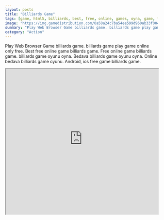 ```yaml
---
layout: posts
title: "Billiards Game"
tags: [game, html5, billiards, best, free, online, games, oyna, game, free, games, play, play, games]
image: "https://img.gamedistribution.com/0a50a24c7ba54ee599d960ab33f004f3-512x512.jpeg"
summary: "Play Web Browser Game billiards game. billiards game play game online only free. Best free online game billiards game. Free online game billiards game. billiards game oyunu oyna. Bedava billiards game oyunu oyna. Online bedava billiards game oyunu. Android, ios free game billiards game."
category: "Action"
---
```


Play Web Browser Game billiards game. billiards game play game online only free. Best free online game billiards game. Free online game billiards game. billiards game oyunu oyna. Bedava billiards game oyunu oyna. Online bedava billiards game oyunu. Android, ios free game billiards game.

<iframe width="100%" height="480px;" src="https://html5.gamedistribution.com/0a50a24c7ba54ee599d960ab33f004f3/"></iframe>